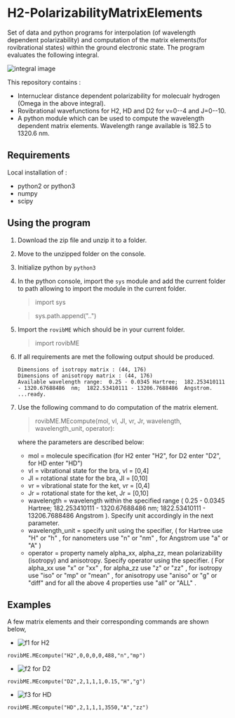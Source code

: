 # H2-PolarizabilityMatrixElements
Set of data and python programs for interpolation (of wavelength dependent polarizability) and computation of the matrix elements(for rovibrational states) within the ground electronic state. The program evaluates the following integral.

![integral image][img0]


This repository contains :
 - Internuclear distance dependent polarizability for molecualr hydrogen (Omega in the above integral).
 - Rovibrational wavefunctions for H2, HD and D2 for v=0--4 and J=0--10.
 - A python module which can be used to compute the wavelength dependent matrix elements. Wavelength range available is 182.5 to 1320.6 nm.
 
**Requirements**
---

Local installation of : 
  - python2 or python3
  - numpy
  - scipy
 
 

**Using the program**
---
1. Download the zip file and unzip it to a folder.
2. Move to the unzipped folder on the console.
3. Initialize python by `python3`
4. In the python console, import the `sys` module and add the current folder to path allowing to import the module in the current folder.
    > import sys
    
    > sys.path.append("..")
     
5. Import the `rovibME` which should be in your current folder.
    > import rovibME
6. If all requirements are met the following output should be produced.
    ```
    Dimensions of isotropy matrix : (44, 176)
    Dimensions of anisotropy matrix : (44, 176)
    Available wavelength range:  0.25 - 0.0345 Hartree;  182.253410111 - 1320.67688486  nm;  1822.53410111 - 13206.7688486  Angstrom.
    ...ready.
    ```
7. Use the following command to do computation of the matrix element.
    > rovibME.MEcompute(mol, vl, Jl, vr, Jr, wavelength, wavelength_unit, operator):
    
    where the parameters are described below: 
      
    - mol  =    molecule specification (for H2 enter "H2", for D2 enter "D2", for HD enter "HD")
    - vl   =    vibrational state for the bra, vl = [0,4]
    - Jl   =    rotational state for the bra,  Jl = [0,10]
    - vr   =    vibrational state for the ket, vr = [0,4]
    - Jr   =    rotational state for the ket,  Jr = [0,10]
    - wavelength =  wavelength within the specified range ( 0.25 - 0.0345 Hartree;  182.253410111 - 1320.67688486  nm;  1822.53410111 - 13206.7688486  Angstrom ). Specify unit accordingly in the next parameter.
    - wavelength_unit = specify unit using the specifier, ( for  Hartree use "H" or "h" , for  nanometers use "n" or "nm" , for  Angstrom use "a" or "A"  )
    - operator   = property namely alpha_xx, alpha_zz, mean polarizability (isotropy) and anisotropy. Specify operator using the specifier. ( For  alpha_xx  use "x"     or  "xx" , for  alpha_zz  use "z"     or  "zz" , for  isotropy  use "iso"   or  "mp" or "mean" , for  anisotropy use "aniso" or  "g"  or "diff" and for  all the above 4 properties  use "all"   or  "ALL" .

**Examples**
---

A few matrix elements and their corresponding commands are shown below,

- ![f1] for H2 
 
```rovibME.MEcompute("H2",0,0,0,0,488,"n","mp")``` 


- ![f2] for D2

```rovibME.MEcompute("D2",2,1,1,1,0.15,"H","g")``` 


- ![f3] for HD

```rovibME.MEcompute("HD",2,1,1,1,3550,"A","zz")``` 
 
[f1]: http://chart.apis.google.com/chart?cht=tx&chl=\langle\psi_{v=0,J=0}|\bar{\alpha}|\psi_{v=0,J=0}\rangle
[f2]: http://chart.apis.google.com/chart?cht=tx&chl=\langle\psi_{v=2,J=1}|\gamma|\psi_{v=1,J=1}\rangle
[f3]: http://chart.apis.google.com/chart?cht=tx&chl=\langle\psi_{v=2,J=1}|\alpha_{zz}|\psi_{v=1,J=1}\rangle

[img0]: https://github.com/ankit7540/H2-PolarizabilityMatrixElements/blob/master/image/01-05-2018_82.png "Logo Title Text 2"
